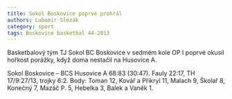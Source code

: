 ```yaml
---
title: Sokol Boskovice poprvé prohrál
authors: Lubomír Slezák
category: sport
tags: Boskovice basketbal 44-2013
---
```


Basketbalový tým TJ Sokol BC Boskovice v sedmém kole OP I poprvé okusil hořkost porážky, když doma nestačil na Husovice A. 

Sokol Boskovice – BCS Husovice A 68:83 (30:47). Fauly 22:17, TH 17/9:27/13, trojky 6:2. Body: Toman 12, Kovář a Přikryl 11, Malach 9, Školař 8, Konečný 7, Mazáč P. 5, Hebelka 3, Balek a Vaněk 1.